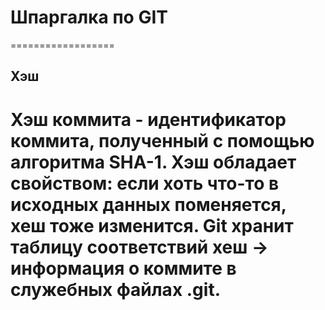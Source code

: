 # Шпаргалка по GIT
==================
## Хэш
Хэш коммита - идентификатор коммита, полученный с помощью алгоритма SHA-1.
Хэш обладает свойством: если хоть что-то в исходных данных поменяется, хеш тоже изменится.
Git хранит таблицу соответствий хеш → информация о коммите в служебных файлах .git.
=========

